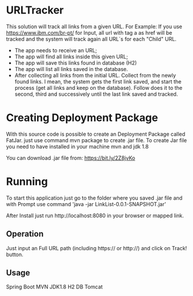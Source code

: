 # URLTracker

This solution will track all links from a given URL. 
For Example:
If you use https://www.ibm.com/br-pt/ for Input, all url with tag a as href will be tracked and the system will track again all URL´s for each "Child" URL.

- The app needs to receive an URL;
- The app will find all links inside this given URL;
- The app will save this links found in database (H2)
- The app will list all links saved in the database.
- After collecting all links from the initial URL. Collect from the newly found links. I mean, the system gets the first link saved, and start the process (get all links and keep on the database). Follow does it to the second, third and successively until the last link saved and tracked.

# Creating Deployment Package

With this source code is possible to create an Deployment Package called FatJar.
just use command mvn package to create .jar file.
To create Jar file you need to have installed in your machine mvn and jdk 1.8

You can download .jar file from: https://bit.ly/2Z8jvKo

# Running

To start this application just go to the folder where you saved .jar file and with Prompt use command 'java -jar LinkList-0.0.1-SNAPSHOT.jar'

After Install just run http://localhost:8080 in your browser or mapped link.

## Operation
Just input an Full URL path (including https:// or http://) and click on Track! button.

## Usage
Spring Boot
MVN
JDK1.8
H2 DB
Tomcat
